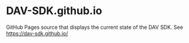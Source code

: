 # DAV-SDK.github.io
GitHub Pages source that displays the current state of the DAV SDK.  See https://dav-sdk.github.io/
